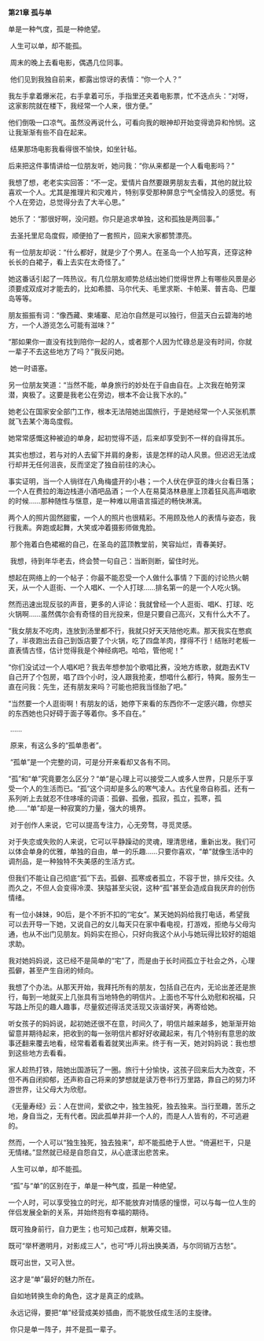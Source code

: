    **第21章 孤与单**

单是一种气度，孤是一种绝望。 

​    人生可以单，却不能孤。 

​    周末的晚上去看电影，偶遇几位同事。 

​    他们见到我独自前来，都露出惊讶的表情：“你一个人？” 

​    我左手拿着爆米花，右手拿着可乐，手指里还夹着电影票，忙不迭点头：“对呀，这家影院就在楼下，我经常一个人来，很方便。” 

​    他们倒吸一口凉气。虽然没再说什么，可看向我的眼神却开始变得诡异和怜悯。这让我渐渐有些不自在起来。 

​    结果那场电影我看得很不愉快，如坐针毡。 

​    后来把这件事情讲给一位朋友听，她问我：“你从来都是一个人看电影吗？”

​    我想了想，老老实实回答：“不一定。爱情片自然要跟男朋友去看，其他的就比较喜欢一个人。尤其是推理片和灾难片，特别享受那种屏息宁气全情投入的感觉。有个人在旁边，总觉得分去了大半心思。” 

​    她乐了：“那很好啊，没问题。你只是追求单独，这和孤独是两回事。” 

​    去圣托里尼岛度假，顺便拍了一套照片，回来大家都赞漂亮。 

​    有一位朋友却说：“什么都好，就是少了个男人。在圣岛一个人拍写真，还穿这种长长的白裙子，看上去实在太奇怪了。” 

​    她这番话引起了一阵热议。有几位朋友顺势总结出她们觉得世界上有哪些风景是必须要成双成对才能去的，比如希腊、马尔代夫、毛里求斯、卡帕莱、普吉岛、巴厘岛等等。 

​    朋友振振有词：“像西藏、柬埔寨、尼泊尔自然是可以独行，但蓝天白云碧海的地方，一个人游览怎么可能有滋味？” 

​    “那如果你一直没有找到陪你一起的人，或者那个人因为忙碌总是没有时间，你就一辈子不去这些地方了吗？”我反问她。 

​    她一时语塞。 

​    另一位朋友笑道：“当然不能，单身旅行的妙处在于自由自在。上次我在帕劳深潜，爽极了。这要是我老公在旁边，根本不会让我下水的。” 

​    她老公在国家安全部门工作，根本无法陪她出国旅行，于是她经常一个人买张机票就飞去某个海岛度假。 

​    她常常感慨这种被迫的单身，起初觉得不适，后来却享受到不一样的自得其乐。 

​    其实也想过，若与对的人去留下并肩的身影，该是怎样的动人风景。但迟迟无法成行却并无任何沮丧，反而坚定了独自前往的决心。 

​    事实证明，当一个人徜徉在八角梅盛开的小巷；一个人伏在伊亚的烽火台看日落；一个人在费拉的海边栈道小酒吧品酒；一个人在易莫洛林悬崖上顶着狂风高声唱歌的时候……那种随性与惬意，是一种难以用语言描述的畅快淋漓。 

​    两个人的照片固然甜蜜，一个人的照片也很精彩。不用顾及他人的表情与姿态，我行我素。奔跑或起舞，大笑或冲着摄影师做鬼脸。 

​    那个拖着白色裙裾的自己，在圣岛的蓝顶教堂前，笑容灿烂，青春美好。 

​    我想，待到年华老去，终会赞一句自己：当断则断，留住时光。 

​    想起在网络上的一个帖子：你最不能忍受一个人做什么事情？下面的讨论热火朝天，从一个人逛街、一个人唱K、一个人打球……排名第一的是一个人吃火锅。

​    然而迅速出现反驳的声音，更多的人评论：我就曾经一个人逛街、唱K、打球、吃火锅啊……虽然偶尔会有奇怪的目光投来，但是只要自己高兴，又有什么大不了。 

​    “我女朋友不吃肉，连放到汤里都不行，我就只好天天陪他吃素。那天我实在憋疯了，半夜跑出去自己到饭店要了个火锅，吃了四盘羊肉，撑得不行！结账时老板一直表情古怪，估计觉得我是个神经病吧。哈哈，管他呢！” 

​    “你们没试过一个人唱K吧？我去年想参加个歌唱比赛，没地方练歌，就跑去KTV自己开了个包房，唱了四个小时，没人跟我抢麦，想唱什么都行，特爽。服务生一直在问我：先生，还有朋友来吗？可能也把我当怪胎了吧。” 

​    “当然要一个人逛街啊！有朋友的话，她停下来看的东西你不一定感兴趣，你想买的东西她也只好碍于面子等着你。多不自在。” 

​    …… 

​    原来，有这么多的“孤单患者”。 

​    “孤单”是一个完整的词，可是分开来看却又各有不同。 

​    “孤”和“单”究竟要怎么区分？“单”是心理上可以接受二人或多人世界，只是乐于享受一个人的生活而已。“孤”这个词却是多么的寒气凌人。古代皇帝自称孤，还有一系列听上去就忍不住哆嗦的词语：孤僻、孤傲，孤寂，孤立，孤寒，孤绝……“单”却是一种寂寞的力量，强大的境界。 

​    对于创作人来说，它可以提高专注力，心无旁骛，寻觅灵感。 

​    对于失恋或失败的人来说，它可以平静躁动的灵魂，理清思绪，重新出发。我们可以体会单身的优雅，单独的自由，单一的乐趣……只要你喜欢，“单”就像生活中的调剂品，是一种独特不失美感的生活方式。 

​    但我们不能让自己彻底“孤”下去。孤僻、孤寒或者孤立，不容于世，排斥交往。久而久之，不但人会变得冷漠、狭隘甚至尖锐，这种“孤”甚至会造成自我厌弃的创伤情绪。 

​    有一位小妹妹，90后，是个不折不扣的“宅女”。某天她妈妈给我打电话，希望我可以去开导一下她，又说自己的女儿每天只在家中看电视，打游戏，拒绝与父母沟通，也从不出门见朋友。妈妈实在担心，只好向我这个从小与她玩得比较好的姐姐求助。 

​    我对她妈妈说，这已经不是简单的“宅”了，而是由于长时间孤立于社会之外，心理孤僻，甚至产生自闭的倾向。 

​    我想了个办法。从那天开始，我拜托所有的朋友，包括自己在内，无论出差还是旅行，每到一地就买上几张具有当地特色的明信片。上面也不写什么劝慰和祝福，只写路上所见的趣人趣事，尽量叙述得活灵活现又诙谐好笑，再寄给她。 

​    听女孩子的妈妈说，起初她还很不在意，时间久了，明信片越来越多，她渐渐开始留意并期待起来，把收到的每一张明信片都好好收藏起来，有几个特别有意思的故事还翻来覆去地看，经常看着看着就笑出声来。终于有一天，她对妈妈说：我也想到这些地方去看看。 

​    家人趁热打铁，陪她出国游玩了一圈。旅行十分愉快，这孩子回来后大为改变，不但不再自闭抑郁，还声称自己将来的梦想就是读万卷书行万里路，靠自己的努力环游世界，让父母大为欣慰。 

​    《无量寿经》云：人在世间，爱欲之中，独生独死，独去独来。当行至趣，苦乐之地，身自当之，无有代者。因此孤单并非一个人的，而是人人皆有的，不可逃避的。 

​    然而，一个人可以“独生独死，独去独来”，却不能孤绝于人世。“倚遍栏干，只是无情绪。”显然就已经是自怨自艾，从心底漾出悲苦来。 

​    人生可以单，却不能孤。 

​    “孤”与“单”的区别在于，单是一种气度，孤是一种绝望。 

​    一个人时，可以享受独立的时光，却不能放弃对情感的憧憬，可以与每一位人生的伴侣发展全新的关系，并始终抱有幸福的期待。 

​    既可独身前行，自力更生；也可知己成群，觥筹交错。 

​    既可“举杯邀明月，对影成三人”，也可“呼儿将出换美酒，与尔同销万古愁”。 

​    既可出世，又可入世。 

​    这才是“单”最好的魅力所在。 

​    自如地转换生命的角色，这才是真正的成熟。 

​    永远记得，要把“单”经营成美妙插曲，而不能放任成生活的主旋律。 

​    你只是单一阵子，并不是孤一辈子。  
